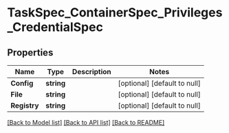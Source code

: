 # TaskSpec_ContainerSpec_Privileges_CredentialSpec

## Properties
Name | Type | Description | Notes
------------ | ------------- | ------------- | -------------
**Config** | **string** |  | [optional] [default to null]
**File** | **string** |  | [optional] [default to null]
**Registry** | **string** |  | [optional] [default to null]

[[Back to Model list]](../README.md#documentation-for-models) [[Back to API list]](../README.md#documentation-for-api-endpoints) [[Back to README]](../README.md)


